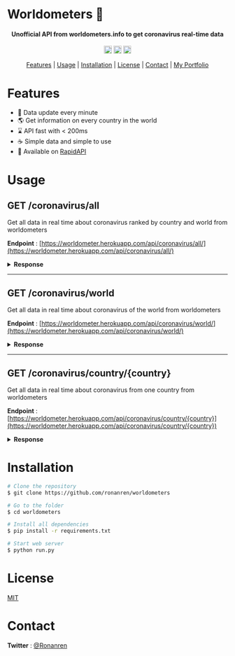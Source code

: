 # Worldometers 🦠

<h4 align="center">Unofficial API from worldometers.info to get coronavirus real-time data</h4>

<p align="center">
<a href="https://badge.fury.io/py/Flask"><img src="https://badge.fury.io/py/Flask.svg" alt="PyPI version" height="18"></a>
<a href="https://badge.fury.io/py/requests"><img src="https://badge.fury.io/py/requests.svg" alt="PyPI version" height="18"></a>
<a href="https://badge.fury.io/py/beautifulsoup4"><img src="https://badge.fury.io/py/beautifulsoup4.svg" alt="PyPI version" height="18"></a>
</p>

<p align="center">
  <a href="#Features">Features</a> |
  <a href="#Usage">Usage</a> |
  <a href="#Installation">Installation</a> |
  <a href="#License">License</a> |
  <a href="#Contact">Contact</a> | 
  <a href="https://ronanren.github.io" target="_blank">My Portfolio</a> 
</p>

# Features

- 🔁 Data update every minute
- 🌎 Get information on every country in the world
- ⌛ API fast with < 200ms
- ☕️ Simple data and simple to use
- 🔗 Available on <a href="https://rapidapi.com/ronanren/api/worldometers">RapidAPI</a>

# Usage

## GET /coronavirus/all

Get all data in real time about coronavirus ranked by country and world from worldometers

**Endpoint** : [https://worldometer.herokuapp.com/api/coronavirus/all/](https://worldometer.herokuapp.com/api/coronavirus/all/)

<details>
<summary><b>Response</b></summary>

```json
{
  "data": [
    {
      "Active Cases": "7,501,542",
      "Country": "World",
      "Critical": "63,266",
      "Deaths/1M pop": "126.4",
      "New Cases": "+220,608",
      "New Deaths": "+3,943",
      "New Recovered": "+149,408",
      "Population": "",
      "Region": "All",
      "Tests/1M pop": "",
      "Total Cases": "32,306,913",
      "Total Cases/1M pop": "4,145",
      "Total Deaths": "985,224",
      "Total Recovered": "23,820,147",
      "Total Tests": "",
      "place": ""
    },
    {
      "Active Cases": "2,539,168",
      "Country": "USA",
      "Critical": "14,090",
      "Deaths/1M pop": "625",
      "New Cases": "+20,681",
      "New Deaths": "+489",
      "New Recovered": "+15,077",
      "Population": "331,452,210",
      "Region": "NorthAmerica",
      "Tests/1M pop": "305,237",
      "Total Cases": "7,160,234",
      "Total Cases/1M pop": "21,603",
      "Total Deaths": "207,082",
      "Total Recovered": "4,413,984",
      "Total Tests": "101,171,573",
      "place": "1"
    },
    {...}
  ],
  "last_update": "2020-09-24 19:00:44"
}
```

</details>

---

## GET /coronavirus/world

Get all data in real time about coronavirus of the world from worldometers

**Endpoint** : [https://worldometer.herokuapp.com/api/coronavirus/world/](https://worldometer.herokuapp.com/api/coronavirus/world/)

<details>
<summary><b>Response</b></summary>

```json
{
  "data": {
    "Active Cases": "7,494,048",
    "Country": "World",
    "Critical": "63,266",
    "Deaths/1M pop": "126.4",
    "New Cases": "+212,867",
    "New Deaths": "+3,696",
    "New Recovered": "+149,408",
    "Population": "",
    "Region": "All",
    "Tests/1M pop": "",
    "Total Cases": "32,299,172",
    "Total Cases/1M pop": "4,144",
    "Total Deaths": "984,977",
    "Total Recovered": "23,820,147",
    "Total Tests": "",
    "place": ""
  },
  "last_update": "2020-09-24 18:49:43"
}
```

</details>

---

## GET /coronavirus/country/{country}

Get all data in real time about coronavirus from one country from worldometers

**Endpoint** : [https://worldometer.herokuapp.com/api/coronavirus/country/{country}](https://worldometer.herokuapp.com/api/coronavirus/country/{country})

<details>
<summary><b>Response</b></summary>

```json
{
  "data": {
    "Active Cases": "371,313",
    "Country": "France",
    "Critical": "1,048",
    "Deaths/1M pop": "483",
    "New Cases": "+16,096",
    "New Deaths": "+52",
    "New Recovered": "+875",
    "Population": "65,307,193",
    "Region": "Europe",
    "Tests/1M pop": "153,664",
    "Total Cases": "497,237",
    "Total Cases/1M pop": "7,614",
    "Total Deaths": "31,511",
    "Total Recovered": "94,413",
    "Total Tests": "10,035,395",
    "place": "11"
  },
  "last_update": "2020-09-24 19:00:44"
}
```

</details>

# Installation

```bash
# Clone the repository
$ git clone https://github.com/ronanren/worldometers

# Go to the folder
$ cd worldometers

# Install all dependencies
$ pip install -r requirements.txt

# Start web server
$ python run.py
```

# License

<a href="https://github.com/ronanren/Covid19bot/blob/master/LICENSE" target="_blank">MIT</a>

# Contact

**Twitter** : <a href="https://twitter.com/Ronanren" target="_blank">@Ronanren</a>
